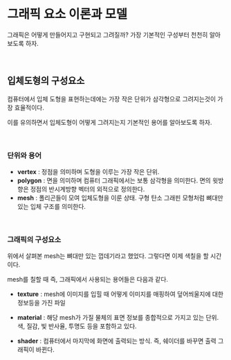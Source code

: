 # 그래픽 요소 이론과 모델

그래픽은 어떻게 만들어지고 구현되고 그려질까?
가장 기본적인 구성부터 천천히 알아보도록 하자.

<br>

## 입체도형의 구성요소

컴퓨터에서 입체 도형을 표현하는데에는 가장 작은 단위가 삼각형으로 그려지는것이 가장 효율적이다.

이를 유의하면서 입체도형이 어떻게 그려지는지 기본적인 용어를 알아보도록 하자.

<br>

### 단위와 용어

- **vertex** : 정점을 의미하며 도형을 이루는 가장 작은 단위.
-  **polygon** : 면을 의미하며 컴퓨터 그래픽에서는 보통 삼각형을 의미한다. 면의 윗방향은 정점의 반시계방향 벡터의 외적으로 정의한다.
- **mesh** : 폴리곤들이 모여 입체도형을 이룬 상태. 구형 탄소 그래핀 모형처럼 뼈대만 있는 입체 구조를 의미한다.

<br>

### 그래픽의 구성요소

위에서 살펴본 mesh는 뼈대만 있는 껍데기라고 했었다.
그렇다면 이제 색칠을 할 시간이다.

mesh를 칠할 때 즉, 그래픽에서 사용되는 용어들은 다음과 같다.

- **texture** : mesh에 이미지를 입힐 때 어떻게 이미지를 매핑하여 덮어씌울지에 대한 정보등을 가진 파일

- **material** : 해당 mesh가 가질 물체의 표면 정보를 종합적으로 가지고 있는 단위. 색, 질감, 빛 반사율, 투명도 등을 포함하고 있다.

- **shader** : 컴퓨터에서 마지막에 화면에 출력되는 방식.
즉, 쉐이더를 바꾸면 출력 그래픽이 바뀐다.

<br>
